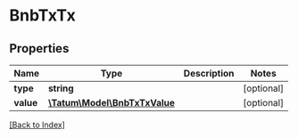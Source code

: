 # BnbTxTx

## Properties

Name | Type | Description | Notes
------------ | ------------- | ------------- | -------------
**type** | **string** |  | [optional]
**value** | [**\Tatum\Model\BnbTxTxValue**](BnbTxTxValue.md) |  | [optional]

[[Back to Index]](../index.md)
